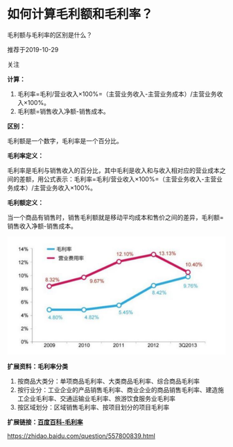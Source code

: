 

# 如何计算毛利额和毛利率？

毛利额与毛利率的区别是什么？


推荐于2019-10-29

关注

**计算：**

1. 毛利率=毛利/营业收入×100%=（主营业务收入-主营业务成本）/主营业务收入×100%。
2. 毛利额=销售收入净额-销售成本。

**区别：**

毛利额是一个数字，毛利率是一个百分比。

**毛利率定义：**

毛利率是毛利与销售收入的百分比，其中毛利是收入和与收入相对应的营业成本之间的差额，用公式表示：毛利率=毛利/营业收入×100%=（主营业务收入-主营业务成本）/主营业务收入×100%。

**毛利额定义：**

当一个商品有销售时，销售毛利额就是移动平均成本和售价之间的差异，毛利额=销售收入净额-销售成本。

[![img](image-202007281032/7acb0a46f21fbe097d24d40866600c338744adb7.png)](https://iknow-pic.cdn.bcebos.com/7acb0a46f21fbe097d24d40866600c338744adb7)

**扩展资料：毛利率分类**

1. 按商品大类分：单项商品毛利率、大类商品毛利率、综合商品毛利率
2. 按行业分：工业企业的产品销售毛利率、商业企业的商品销售毛利率、建造施工企业毛利率、交通运输业毛利率、旅游饮食服务业毛利率
3. 按区域划分：区域销售毛利率、按项目划分的项目毛利率

**扩展链接：[百度百科-毛利率](https://baike.baidu.com/item/毛利率/90583?fr=aladdin)**





https://zhidao.baidu.com/question/557800839.html